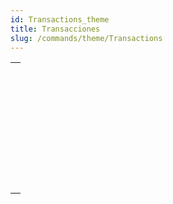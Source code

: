 ```yaml
---
id: Transactions_theme
title: Transacciones
slug: /commands/theme/Transactions
---
```


|                                                                                                               |
| ------------------------------------------------------------------------------------------------------------- |
| [<!-- INCLUDE #_command_.Active transaction.Syntax -->](../../commands-legacy/active-transaction.md)<br/>     |
| [<!-- INCLUDE #_command_.CANCEL TRANSACTION.Syntax -->](../../commands-legacy/cancel-transaction.md)<br/>     |
| [<!-- INCLUDE #_command_.In transaction.Syntax -->](../../commands-legacy/in-transaction.md)<br/>             |
| [<!-- INCLUDE #_command_.RESUME TRANSACTION.Syntax -->](../../commands-legacy/resume-transaction.md)<br/>     |
| [<!-- INCLUDE #_command_.START TRANSACTION.Syntax -->](../../commands-legacy/start-transaction.md)<br/>       |
| [<!-- INCLUDE #_command_.SUSPEND TRANSACTION.Syntax -->](../../commands-legacy/suspend-transaction.md)<br/>   |
| [<!-- INCLUDE #_command_.Transaction level.Syntax -->](../../commands-legacy/transaction-level.md)<br/>       |
| [<!-- INCLUDE #_command_.VALIDATE TRANSACTION.Syntax -->](../../commands-legacy/validate-transaction.md)<br/> |
